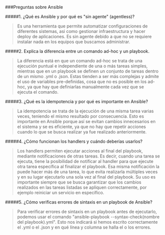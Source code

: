 ###Preguntas sobre Ansible

#####1. ¿Qué es Ansible y por qué es "sin agente" (agentless)?

> Es una herramienta que permite automatizar configuraciones de diferentes sistemas, asi como gestionar infraestructura y hacer deploy de aplicaciones. Es sin agente debido a que no se requiere instalar nada en los equipos que buscamos administrar.

#####2. Explica la diferencia entre un comando ad-hoc y un playbook.

> La diferencia está en que un comando ad-hoc se trata de una ejecución puntual e independiente de una o más tareas simples, mientras que en un playbook se definen un conjunto de tareas dentro de un mismo .yml o .json. Estas tienden a ser más complejas y admite el uso de variables pre-definidas, cosa que no es posible en los ad-hoc, ya que hay que definiarlas manualmente cada vez que se ejecuta el comando.

#####3. ¿Qué es la idempotencia y por qué es importante en Ansible?  

> La idempotencia se trata de la ejecución de una misma tarea varias veces, teniendo el mismo resultado por consecuencia. Esto es importante en Ansible porque así se evitan cambios innecesarios en el sistema y se es eficiente, ya que no hay que repetir acciones cuando lo que se busca realizar ya fue realizado anteriormente. 

#####4. ¿Cómo funcionan los handlers y cuándo deberías usarlos? 

> Los handlers permiten ejecutar acciones al final del playbook, mediante notificaciones de otras tareas. Es decir, cuando una tarea se ejecuta, tiene la posibilidad de notificar al handler para que ejecute otra tarea específica al finalizar el playbook. Esa misma notificación la puede hacer más de una tarea, lo que evita realizarla múltiples veces y  en su lugar ejecutarlo una sola vez al final del playbook. Su uso es importante siempre que se busca garantizar que los cambios realizados en las tareas listadas se apliquen correctamente, por ejemplo reiniciar un servicio en específico.

#####5. ¿Cómo verificas errores de sintaxis en un playbook de Ansible?

> Para verificar errores de sintaxis en un playbook antes de ejecutarlo, podemos usar el comando "ansible-playbook --syntax-check(nombre del playbook).yml". Esto nos indicará si hemos escrito correctamente el .yml o el .json y en qué línea y columna se halla el o los errores.
